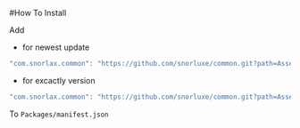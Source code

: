 #How To Install

Add 

- for newest update
```csharp
"com.snorlax.common": "https://github.com/snorluxe/common.git?path=Assets/_Root",
```

- for excactly version
```csharp
"com.snorlax.common": "https://github.com/snorluxe/common.git?path=Assets/_Root#1.0.10",
```

To `Packages/manifest.json`